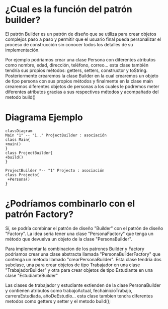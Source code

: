 # ¿Cual es la función del patrón builder?
El patrón Builder es un patrón de diseño que se utiliza para crear objetos complejos paso a paso y permitir que el usuario final pueda personalizar el proceso de construcción sin conocer todos los detalles de su implementación.

Por ejemplo podríamos crear una clase Persona con diferentes atributos como nombre, edad, dirección, teléfono, correo... esta clase también tendría sus propios métodos:
getters, setters, constructor y toString.
Posteriormente crearemos la clase Builder en la cual crearemos un objeto de tipo persona con sus propios métodos y finalmente en la
clase main crearemos diferentes objetos de personas a los cuales le podremos meter diferentes atributos gracias a sus respectivos métodos y acompañado del metodo build()


# Diagrama Ejemplo

```mermaid
classDiagram
Main "1" -- "1.." ProjectBuilder : asociación
class Main{
+main()
}
class ProjectBuilder{
+build()
}

ProjectBuilder *-- "1" Projecto : asociación
class Projecto{
 +Persona()
}

```

# ¿Podríamos combinarlo con el patrón Factory? 
Sí, se podría combinar el patrón de diseño "Builder" con el patrón de diseño "Factory". La idea sería tener una clase "PersonaFactory" que tenga un método que devuelva un objeto de la clase "PersonaBuilder".

Para implementar la combinacion de los patrones Builder y Factory podriamos crear una clase abstracta llamada "PersonaBuilderFactory" que contenga un metodo llamado "crearPersonaBuilder". Esta clase tendría dos subclase, una para crear objetos de tipo Trabajador en una clase "TrabajadorBuilder" y otra
para crear objetos de tipo Estudiante en una clase "EstudianteBuilder"

Las clases de trabajador y estudiante extienden de la clase PersonaBuilder y contienen atributos como trabajoActual, fechainicioTrabajo, carreraEstudiada, añoDeEstudio...
esta clase tambien tendra diferentes metodos como getters y setter y el metodo build();